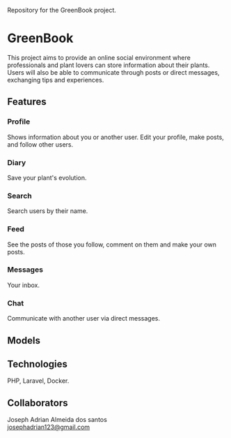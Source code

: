 Repository for the GreenBook project.

# GreenBook

  This project aims to provide an online social environment where professionals and plant lovers can store information about their plants. Users will also be able to communicate through posts or direct messages, exchanging tips and experiences.
  
## Features
  
### Profile 
  Shows information about you or another user. Edit your profile, make posts, and follow other users.
  
  
### Diary
  Save your plant's evolution.
  

### Search
  Search users by their name.
  
  
### Feed
  See the posts of those you follow, comment on them and make your own posts.
 

### Messages
  Your inbox.
  
  
### Chat
  Communicate with another user via direct messages.
  
  
## Models
 
  
## Technologies
  PHP, Laravel, Docker.
  
## Collaborators
  Joseph Adrian Almeida dos santos<br>
    josephadrian123@gmail.com

